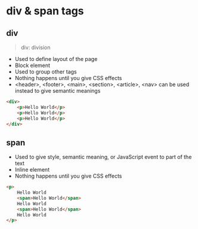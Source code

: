 # div & span tags

## div

> div: division

- Used to define layout of the page
- Block element
- Used to group other tags
- Nothing happens until you give CSS effects
- \<header>, \<footer>, \<main>, \<section>, \<article>, \<nav> can be used instead to give semantic meanings

```HTML
<div>
    <p>Hello World</p>
    <p>Hello World</p>
    <p>Hello World</p>
</div>
```

## span

- Used to give style, semantic meaning, or JavaScript event to part of the text
- Inline element
- Nothing happens until you give CSS effects

```HTML
<p>
    Hello World
    <span>Hello World</span>
    Hello World
    <span>Hello World</span>
    Hello World
</p>
```
